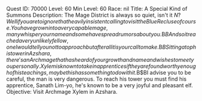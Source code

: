Quest ID: 70000
Level: 60
Min Level: 60
Race: nil
Title: A Special Kind of Summons
Description: The Mage District is always so quiet, isn't it $N? Well if you are to ignore that heavily insistent calling to visit the Blue Recluse of course. You have grown into a very capable mage, many whisper your name and some have spread rumors about you.$B$BAnd so it reached a very unlikely fellow, one I would tell you not to approach but after all it is your call to make.$B$BSitting atop his tower in Azshara, there's an Archmage that has heard of your growth and name and wishes to meet you personally. Xylem is known to take in apprentices if they are found worthy enough of his teachings, maybe this has something to do with it.$B$BI advise you to be careful, the man is very dangerous. To reach his tower you must find his apprentice, Sanath Lim-yo, he's known to be a very joyful and pleasant elf.
Objective: Visit Archmage Xylem in Azshara.
